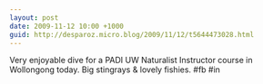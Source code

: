 ```yaml
---
layout: post
date: 2009-11-12 10:00 +1000
guid: http://desparoz.micro.blog/2009/11/12/t5644473028.html
---
```

Very enjoyable dive for a PADI UW Naturalist Instructor course in Wollongong today. Big stingrays &amp; lovely fishies. #fb #in
